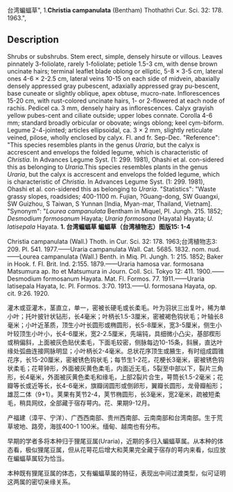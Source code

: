 台湾蝙蝠草",
1.**Christia campanulata** (Bentham) Thothathri Cur. Sci. 32: 178. 1963.",

## Description
Shrubs or subshrubs. Stem erect, simple, densely hirsute or villous. Leaves pinnately 3-foliolate, rarely 1-foliolate; petiole 1.5-3 cm, with dense brown uncinate hairs; terminal leaflet blade oblong or elliptic, 5-8 × 3-5 cm, lateral ones 4-6 × 2-2.5 cm, lateral veins 10-15 on each side of midvein, abaxially densely appressed gray pubescent, adaxially appressed gray pu-bescent, base cuneate or slightly oblique, apex obtuse, mucro-nate. Inflorescences 15-20 cm, with rust-colored uncinate hairs, 1- or 2-flowered at each node of rachis. Pedicel ca. 3 mm, densely hairy as inflorescences. Calyx grayish yellow pubes-cent and ciliate outside; upper lobes connate. Corolla 4-6 mm; standard broadly orbicular or obovate; wings oblong; keel cym-biform. Legume 2-4-jointed; articles ellipsoidal, ca. 3 × 2 mm, slightly reticulate veined, pilose, wholly enclosed by calyx. Fl. and fr. Sep-Dec.
  "Reference": "This species resembles plants in the genus *Uraria*, but the calyx is accrescent and envelops the folded legume, which is characteristic of *Christia*. In Advances Legume Syst. (1: 299. 1981), Ohashi et al. con-sidered this as belonging to *Uraria*.This species resembles plants in the genus *Uraria*, but the calyx is accrescent and envelops the folded legume, which is characteristic of *Christia*. In Advances Legume Syst. (1: 299. 1981), Ohashi et al. con-sidered this as belonging to *Uraria*.
  "Statistics": "Waste grassy slopes, roadsides; 400-1100 m. Fujian, ?Guang-dong, SW Guangxi, SW Guizhou, S Taiwan, S Yunnan [India, Myan-mar, Thailand, Vietnam].
  "Synonym": "*Lourea campanulata* Bentham in Miquel, Pl. Jungh. 215. 1852; *Desmodium formosanum* Hayata; *Uraria formosana* (Hayata) Hayata; *U. latisepala* Hayata.
**1. 台湾蝙蝠草 蝙蝠草（台湾植物志）图版15: 1-4**

Christia campanulata (Wall.) Thoth. in Cur. Sci. 32: 178. 1963;台湾植物志3: 209. Pl. 541. 1977.——Uraria campanulata Wall. Cat. 5685. 1832. nom. nud.——Lourea campanulata (Wall.) Benth. in Miq. Pl. Jungh. 1: 215. 1852; Baker in Hook. f. Fl. Brit. Ind. 2:155. 1879.——Uraria hamosa var. formosana Matsumura ap. Ito et Matsumura in Journ. Coll. Sci. Tokyo 12: 411. 1900.——Desmodium formosanum Hayata. Mat. Fl. Formos. 77. 1911.——Uraria latisepala Hayata, Ic. Pl. Formos. 3:70. 1913.——U. formosana Hayata, op. cit. 9:26. 1920.

灌木或亚灌木，茎直立，单一，密被长硬毛或长柔毛。叶为羽状三出复叶，稀为单小叶；托叶披针状钻形，长4毫米；叶柄长1.5-3厘米，密被褐色钩状毛；叶轴长8毫米；小叶近革质，顶生小叶长圆形或椭圆形，长5-8厘米，宽3-5厘米，侧生小叶较顶生小叶小，长4-6厘米，宽2-2.5厘米，先端钝，具细微小凸尖，基部楔形或稍偏斜，上面被灰色贴伏柔毛，下面毛较密，侧脉每边10-15条，斜展，直达叶缘处弧曲连接网脉明显；小叶柄长2-4毫米。总状花序顶生或腋生，有时组成圆锥花序，长15-20厘米，密被锈色钩状毛；每节生1-2花，花梗长3毫米，密被锈色钩状柔毛；花萼钟形，外面被灰黄色柔毛，内面近无毛，5裂至中部以下，裂片三角形，长4毫米，外面被灰黄色柔毛和缘毛，上部2裂片合生，萼筒长1.5-2毫米；花瓣等长或近等长，长4-6毫米，旗瓣阔圆形或倒卵形，翼瓣长圆形，龙骨瓣船形；雄蕊二体（9+1）。荚果有荚节2-4，荚节椭圆形，长3毫米，宽2毫米，疏被短柔毛，稍具网纹，全部藏于宿存萼内。花、果期9-12月。

产福建（漳平、宁洋）、广西西南部、贵州西南部、云南南部和台湾南部。生于荒草坡地、路旁，海拔400-1 100米。缅甸、越南也有分布。

早期的学者多将本种归于狸尾豆属(Uraria)，近期的多归入蝙蝠草属。从本种的体态看，极似狸尾豆属，但从花萼花后增大和荚果完全藏于宿存的萼内来看，似应放在蝙蝠草属较为恰当。

本种既有狸尾豆属的体态，又有蝙蝠草属的特征，表现出中间过渡类型，似可证明这两属的密切亲缘关系。
